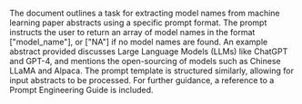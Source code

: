 The document outlines a task for extracting model names from machine learning paper abstracts using a specific prompt format. The prompt instructs the user to return an array of model names in the format [\"model_name\"], or [\"NA\"] if no model names are found. An example abstract provided discusses Large Language Models (LLMs) like ChatGPT and GPT-4, and mentions the open-sourcing of models such as Chinese LLaMA and Alpaca. The prompt template is structured similarly, allowing for input abstracts to be processed. For further guidance, a reference to a Prompt Engineering Guide is included.